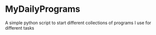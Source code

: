 # MyDailyPrograms
A simple python script to start different collections of programs I use for different tasks
